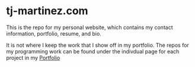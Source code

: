 # tj-martinez.com

This is the repo for my personal website, which contains my contact information, portfolio, resume, and bio. 

It is not where I keep the work that I show off in my portfolio. The repos for my programming work can be found under the indivdual page for each project in my [Portfolio](tj-martinez.com/mywork)
